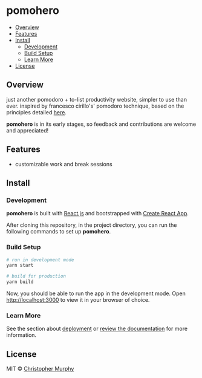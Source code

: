 # pomohero

- [Overview](#overview)
- [Features](#features)
- [Install](#install)
  - [Development](#development)
  - [Build Setup](#build-setup)
  - [Learn More](#learn-more)
- [License](#license)

## Overview

just another pomodoro + to-list productivity website, simpler to use than ever. inspired by francesco cirillo's' pomodoro technique, based on the principles detailed [here](https://www.pomodorotechnique.com).

**pomohero** is in its early stages, so feedback and contributions are welcome and appreciated!

## Features

- customizable work and break sessions

## Install

### Development

**pomohero** is built with [React.js](https://github.com/facebook/react) and bootstrapped with [Create React App](https://github.com/facebook/create-react-app).

After cloning this repository, in the project directory, you can run the following commands to set up **pomohero**.

### Build Setup

```bash
# run in development mode
yarn start 

# build for production
yarn build
```

Now, you should be able to run the app in the development mode.
Open [http://localhost:3000](http://localhost:3000) to view it in your browser of choice.

### Learn More

See the section about [deployment](https://facebook.github.io/create-react-app/docs/deployment) or [review the documentation](https://facebook.github.io/create-react-app/docs/getting-started) for more information.

## License

MIT &copy; [Christopher Murphy](https://github.com/Splode)
